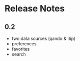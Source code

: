 # Release Notes #

## 0.2 ##
  * two data sources (qando & itip)
  * preferences
  * favorites
  * search